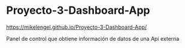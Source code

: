 # Proyecto-3-Dashboard-App
https://mikelengel.github.io/Proyecto-3-Dashboard-App/

Panel de control que obtiene información de datos de una Api externa
